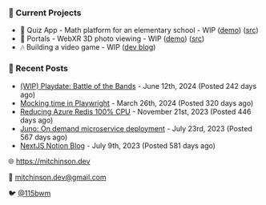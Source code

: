 ### 📌 Current Projects
- 📝 Quiz App - Math platform for an elementary school - WIP ([demo](https://quiz-staging.mitchinson.dev/)) ([src](https://github.com/bmitchinson/budget-entry))
- 📸 Portals - WebXR 3D photo viewing - WIP ([demo](https://portals.mitchinson.dev/)) ([src](https://github.com/bmitchinson/vr-jpg-viewer-webxr))
- 🎶 Building a video game - WIP ([dev blog](https://blog.mitchinson.dev/playdate-dev-one))

### 📝 Recent Posts

- [(WIP) Playdate: Battle of the Bands](https://blog.mitchinson.dev/playdate-dev-one) - June 12th, 2024 (Posted 242 days ago)
- [Mocking time in Playwright](https://blog.mitchinson.dev/playwright-mock-time) - March 26th, 2024 (Posted 320 days ago)
- [Reducing Azure Redis 100% CPU](https://blog.mitchinson.dev/redis-cpu) - November 21st, 2023 (Posted 446 days ago)
- [Juno: On demand microservice deployment](https://blog.mitchinson.dev/juno) - July 23rd, 2023 (Posted 567 days ago)
- [NextJS Notion Blog](https://blog.mitchinson.dev/blog-2023) - July 9th, 2023 (Posted 581 days ago)

🌐 https://mitchinson.dev

💌 mitchinson.dev@gmail.com

🐦 [@115bwm](https://twitter.com/115bwm)